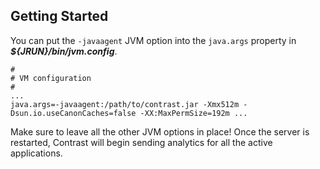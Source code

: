 <!--
title: "Installing ColdFusion on JRun"
description: "ColdFusion installation process on JRun"
tags: "java agent installation coldfusion JRUN"
-->


## Getting Started
You can put the ```-javaagent``` JVM option into the ```java.args``` property in ***${JRUN}/bin/jvm.config***.

````
#
# VM configuration
#
...
java.args=-javaagent:/path/to/contrast.jar -Xmx512m -Dsun.io.useCanonCaches=false -XX:MaxPermSize=192m ...
````

Make sure to leave all the other JVM options in place! Once the server is restarted, Contrast will begin sending analytics for all the active applications.
